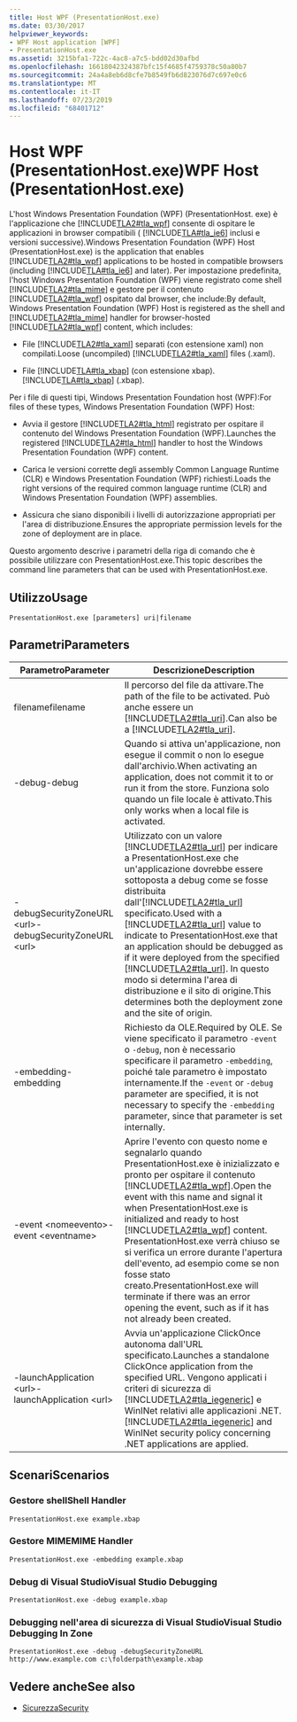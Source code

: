 ```yaml
---
title: Host WPF (PresentationHost.exe)
ms.date: 03/30/2017
helpviewer_keywords:
- WPF Host application [WPF]
- PresentationHost.exe
ms.assetid: 3215bfa1-722c-4ac8-a7c5-bdd02d30afbd
ms.openlocfilehash: 16618042324387bfc15f4685f4759378c50a80b7
ms.sourcegitcommit: 24a4a8eb6d8cfe7b8549fb6d823076d7c697e0c6
ms.translationtype: MT
ms.contentlocale: it-IT
ms.lasthandoff: 07/23/2019
ms.locfileid: "68401712"
---
```

# <a name="wpf-host-presentationhostexe"></a><span data-ttu-id="4f174-102">Host WPF (PresentationHost.exe)</span><span class="sxs-lookup"><span data-stu-id="4f174-102">WPF Host (PresentationHost.exe)</span></span>
<span data-ttu-id="4f174-103">L'host Windows Presentation Foundation (WPF) (PresentationHost. exe) è l'applicazione che [!INCLUDE[TLA2#tla_wpf](../../../../includes/tla2sharptla-wpf-md.md)] consente di ospitare le applicazioni in browser compatibili ( [!INCLUDE[TLA#tla_ie6](../../../../includes/tlasharptla-ie6-md.md)] inclusi e versioni successive).</span><span class="sxs-lookup"><span data-stu-id="4f174-103">Windows Presentation Foundation (WPF) Host (PresentationHost.exe) is the application that enables [!INCLUDE[TLA2#tla_wpf](../../../../includes/tla2sharptla-wpf-md.md)] applications to be hosted in compatible browsers (including [!INCLUDE[TLA#tla_ie6](../../../../includes/tlasharptla-ie6-md.md)] and later).</span></span> <span data-ttu-id="4f174-104">Per impostazione predefinita, l'host Windows Presentation Foundation (WPF) viene registrato come shell [!INCLUDE[TLA2#tla_mime](../../../../includes/tla2sharptla-mime-md.md)] e gestore per il contenuto [!INCLUDE[TLA2#tla_wpf](../../../../includes/tla2sharptla-wpf-md.md)] ospitato dal browser, che include:</span><span class="sxs-lookup"><span data-stu-id="4f174-104">By default, Windows Presentation Foundation (WPF) Host is registered as the shell and [!INCLUDE[TLA2#tla_mime](../../../../includes/tla2sharptla-mime-md.md)] handler for browser-hosted [!INCLUDE[TLA2#tla_wpf](../../../../includes/tla2sharptla-wpf-md.md)] content, which includes:</span></span>  
  
- <span data-ttu-id="4f174-105">File [!INCLUDE[TLA2#tla_xaml](../../../../includes/tla2sharptla-xaml-md.md)] separati (con estensione xaml) non compilati.</span><span class="sxs-lookup"><span data-stu-id="4f174-105">Loose (uncompiled) [!INCLUDE[TLA2#tla_xaml](../../../../includes/tla2sharptla-xaml-md.md)] files (.xaml).</span></span>  
  
- <span data-ttu-id="4f174-106">File [!INCLUDE[TLA#tla_xbap](../../../../includes/tlasharptla-xbap-md.md)] (con estensione xbap).</span><span class="sxs-lookup"><span data-stu-id="4f174-106">[!INCLUDE[TLA#tla_xbap](../../../../includes/tlasharptla-xbap-md.md)] (.xbap).</span></span>  
  
 <span data-ttu-id="4f174-107">Per i file di questi tipi, Windows Presentation Foundation host (WPF):</span><span class="sxs-lookup"><span data-stu-id="4f174-107">For files of these types, Windows Presentation Foundation (WPF) Host:</span></span>  
  
- <span data-ttu-id="4f174-108">Avvia il gestore [!INCLUDE[TLA2#tla_html](../../../../includes/tla2sharptla-html-md.md)] registrato per ospitare il contenuto del Windows Presentation Foundation (WPF).</span><span class="sxs-lookup"><span data-stu-id="4f174-108">Launches the registered [!INCLUDE[TLA2#tla_html](../../../../includes/tla2sharptla-html-md.md)] handler to host the Windows Presentation Foundation (WPF) content.</span></span>  
  
- <span data-ttu-id="4f174-109">Carica le versioni corrette degli assembly Common Language Runtime (CLR) e Windows Presentation Foundation (WPF) richiesti.</span><span class="sxs-lookup"><span data-stu-id="4f174-109">Loads the right versions of the required common language runtime (CLR) and Windows Presentation Foundation (WPF) assemblies.</span></span>  
  
- <span data-ttu-id="4f174-110">Assicura che siano disponibili i livelli di autorizzazione appropriati per l'area di distribuzione.</span><span class="sxs-lookup"><span data-stu-id="4f174-110">Ensures the appropriate permission levels for the zone of deployment are in place.</span></span>  
  
 <span data-ttu-id="4f174-111">Questo argomento descrive i parametri della riga di comando che è possibile utilizzare con PresentationHost.exe.</span><span class="sxs-lookup"><span data-stu-id="4f174-111">This topic describes the command line parameters that can be used with PresentationHost.exe.</span></span>  
  
## <a name="usage"></a><span data-ttu-id="4f174-112">Utilizzo</span><span class="sxs-lookup"><span data-stu-id="4f174-112">Usage</span></span>  
 `PresentationHost.exe [parameters] uri|filename`  
  
## <a name="parameters"></a><span data-ttu-id="4f174-113">Parametri</span><span class="sxs-lookup"><span data-stu-id="4f174-113">Parameters</span></span>  
  
|<span data-ttu-id="4f174-114">Parametro</span><span class="sxs-lookup"><span data-stu-id="4f174-114">Parameter</span></span>|<span data-ttu-id="4f174-115">Descrizione</span><span class="sxs-lookup"><span data-stu-id="4f174-115">Description</span></span>|  
|---------------|-----------------|  
|<span data-ttu-id="4f174-116">filename</span><span class="sxs-lookup"><span data-stu-id="4f174-116">filename</span></span>|<span data-ttu-id="4f174-117">Il percorso del file da attivare.</span><span class="sxs-lookup"><span data-stu-id="4f174-117">The path of the file to be activated.</span></span> <span data-ttu-id="4f174-118">Può anche essere un [!INCLUDE[TLA2#tla_uri](../../../../includes/tla2sharptla-uri-md.md)].</span><span class="sxs-lookup"><span data-stu-id="4f174-118">Can also be a [!INCLUDE[TLA2#tla_uri](../../../../includes/tla2sharptla-uri-md.md)].</span></span>|  
|<span data-ttu-id="4f174-119">-debug</span><span class="sxs-lookup"><span data-stu-id="4f174-119">-debug</span></span>|<span data-ttu-id="4f174-120">Quando si attiva un'applicazione, non esegue il commit o non lo esegue dall'archivio.</span><span class="sxs-lookup"><span data-stu-id="4f174-120">When activating an application, does not commit it to or run it from the store.</span></span> <span data-ttu-id="4f174-121">Funziona solo quando un file locale è attivato.</span><span class="sxs-lookup"><span data-stu-id="4f174-121">This only works when a local file is activated.</span></span>|  
|<span data-ttu-id="4f174-122">-debugSecurityZoneURL \<url></span><span class="sxs-lookup"><span data-stu-id="4f174-122">-debugSecurityZoneURL \<url></span></span>|<span data-ttu-id="4f174-123">Utilizzato con un valore [!INCLUDE[TLA2#tla_url](../../../../includes/tla2sharptla-url-md.md)] per indicare a PresentationHost.exe che un'applicazione dovrebbe essere sottoposta a debug come se fosse distribuita dall'[!INCLUDE[TLA2#tla_url](../../../../includes/tla2sharptla-url-md.md)] specificato.</span><span class="sxs-lookup"><span data-stu-id="4f174-123">Used with a [!INCLUDE[TLA2#tla_url](../../../../includes/tla2sharptla-url-md.md)] value to indicate to PresentationHost.exe that an application should be debugged as if it were deployed from the specified [!INCLUDE[TLA2#tla_url](../../../../includes/tla2sharptla-url-md.md)].</span></span> <span data-ttu-id="4f174-124">In questo modo si determina l'area di distribuzione e il sito di origine.</span><span class="sxs-lookup"><span data-stu-id="4f174-124">This determines both the deployment zone and the site of origin.</span></span>|  
|<span data-ttu-id="4f174-125">-embedding</span><span class="sxs-lookup"><span data-stu-id="4f174-125">-embedding</span></span>|<span data-ttu-id="4f174-126">Richiesto da OLE.</span><span class="sxs-lookup"><span data-stu-id="4f174-126">Required by OLE.</span></span> <span data-ttu-id="4f174-127">Se viene specificato il parametro `-event` o `-debug`, non è necessario specificare il parametro `-embedding`, poiché tale parametro è impostato internamente.</span><span class="sxs-lookup"><span data-stu-id="4f174-127">If the `-event` or `-debug` parameter are specified, it is not necessary to specify the `-embedding` parameter, since that parameter is set internally.</span></span>|  
|<span data-ttu-id="4f174-128">-event \<nomeevento></span><span class="sxs-lookup"><span data-stu-id="4f174-128">-event \<eventname></span></span>|<span data-ttu-id="4f174-129">Aprire l'evento con questo nome e segnalarlo quando PresentationHost.exe è inizializzato e pronto per ospitare il contenuto [!INCLUDE[TLA2#tla_wpf](../../../../includes/tla2sharptla-wpf-md.md)].</span><span class="sxs-lookup"><span data-stu-id="4f174-129">Open the event with this name and signal it when PresentationHost.exe is initialized and ready to host [!INCLUDE[TLA2#tla_wpf](../../../../includes/tla2sharptla-wpf-md.md)] content.</span></span> <span data-ttu-id="4f174-130">PresentationHost.exe verrà chiuso se si verifica un errore durante l'apertura dell'evento, ad esempio come se non fosse stato creato.</span><span class="sxs-lookup"><span data-stu-id="4f174-130">PresentationHost.exe will terminate if there was an error opening the event, such as if it has not already been created.</span></span>|  
|<span data-ttu-id="4f174-131">-launchApplication \<url></span><span class="sxs-lookup"><span data-stu-id="4f174-131">-launchApplication \<url></span></span>|<span data-ttu-id="4f174-132">Avvia un'applicazione ClickOnce autonoma dall'URL specificato.</span><span class="sxs-lookup"><span data-stu-id="4f174-132">Launches a standalone ClickOnce application from the specified URL.</span></span> <span data-ttu-id="4f174-133">Vengono applicati i criteri di sicurezza di [!INCLUDE[TLA2#tla_iegeneric](../../../../includes/tla2sharptla-iegeneric-md.md)] e WinINet relativi alle applicazioni .NET.</span><span class="sxs-lookup"><span data-stu-id="4f174-133">[!INCLUDE[TLA2#tla_iegeneric](../../../../includes/tla2sharptla-iegeneric-md.md)] and WinINet security policy concerning .NET applications are applied.</span></span>|  
  
## <a name="scenarios"></a><span data-ttu-id="4f174-134">Scenari</span><span class="sxs-lookup"><span data-stu-id="4f174-134">Scenarios</span></span>  
  
### <a name="shell-handler"></a><span data-ttu-id="4f174-135">Gestore shell</span><span class="sxs-lookup"><span data-stu-id="4f174-135">Shell Handler</span></span>  
 `PresentationHost.exe example.xbap`  
  
### <a name="mime-handler"></a><span data-ttu-id="4f174-136">Gestore MIME</span><span class="sxs-lookup"><span data-stu-id="4f174-136">MIME Handler</span></span>  
 `PresentationHost.exe -embedding example.xbap`  
  
### <a name="visual-studio-debugging"></a><span data-ttu-id="4f174-137">Debug di Visual Studio</span><span class="sxs-lookup"><span data-stu-id="4f174-137">Visual Studio Debugging</span></span>  
 `PresentationHost.exe -debug example.xbap`  
  
### <a name="visual-studio-debugging-in-zone"></a><span data-ttu-id="4f174-138">Debugging nell'area di sicurezza di Visual Studio</span><span class="sxs-lookup"><span data-stu-id="4f174-138">Visual Studio Debugging In Zone</span></span>  
 `PresentationHost.exe -debug -debugSecurityZoneURL http://www.example.com c:\folderpath\example.xbap`  
  
## <a name="see-also"></a><span data-ttu-id="4f174-139">Vedere anche</span><span class="sxs-lookup"><span data-stu-id="4f174-139">See also</span></span>

- [<span data-ttu-id="4f174-140">Sicurezza</span><span class="sxs-lookup"><span data-stu-id="4f174-140">Security</span></span>](../security-wpf.md)
